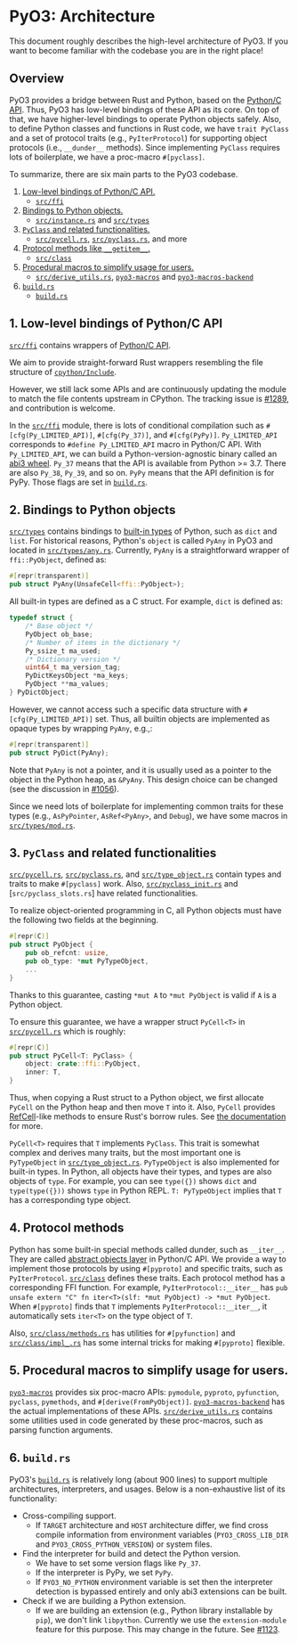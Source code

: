 <!-- This file contains a rough overview of the PyO3 codebase. -->
<!-- Please do not make descriptions too specific, so that we can easily -->
<!-- keep this file in sync with the codebase. -->

# PyO3: Architecture

This document roughly describes the high-level architecture of PyO3.
If you want to become familiar with the codebase you are in the right place!

## Overview

PyO3 provides a bridge between Rust and Python, based on the [Python/C API].
Thus, PyO3 has low-level bindings of these API as its core.
On top of that, we have higher-level bindings to operate Python objects safely.
Also, to define Python classes and functions in Rust code, we have `trait PyClass` and a set of
protocol traits (e.g., `PyIterProtocol`) for supporting object protocols (i.e., `__dunder__` methods).
Since implementing `PyClass` requires lots of boilerplate, we have a proc-macro `#[pyclass]`.

To summarize, there are six main parts to the PyO3 codebase.

1. [Low-level bindings of Python/C API.](#1-low-level-bindings-of-python-capi)
   - [`src/ffi`]
2. [Bindings to Python objects.](#2-bindings-to-python-objects)
   - [`src/instance.rs`] and [`src/types`]
3. [`PyClass` and related functionalities.](#3-pyclass-and-related-functionalities)
   - [`src/pycell.rs`], [`src/pyclass.rs`], and more
4. [Protocol methods like `__getitem__`.](#4-protocol-methods)
   - [`src/class`]
5. [Procedural macros to simplify usage for users.](#5-procedural-macros-to-simplify-usage-for-users)
   - [`src/derive_utils.rs`], [`pyo3-macros`] and [`pyo3-macros-backend`]
6. [`build.rs`](#6-buildrs)
   - [`build.rs`](https://github.com/PyO3/pyo3/tree/main/build.rs)

## 1. Low-level bindings of Python/C API

[`src/ffi`] contains wrappers of [Python/C API].

We aim to provide straight-forward Rust wrappers resembling the file structure of
[`cpython/Include`](https://github.com/python/cpython/tree/v3.9.2/Include).

However, we still lack some APIs and are continuously updating the module to match
the file contents upstream in CPython.
The tracking issue is [#1289](https://github.com/PyO3/pyo3/issues/1289), and contribution is welcome.

In the [`src/ffi`] module, there is lots of conditional compilation such as `#[cfg(Py_LIMITED_API)]`,
`#[cfg(Py_37)]`, and `#[cfg(PyPy)]`.
`Py_LIMITED_API` corresponds to `#define Py_LIMITED_API` macro in Python/C API.
With `Py_LIMITED_API`, we can build a Python-version-agnostic binary called an
[abi3 wheel](https://pyo3.rs/latest/building_and_distribution.html#py_limited_apiabi3).
`Py_37` means that the API is available from Python >= 3.7.
There are also `Py_38`, `Py_39`, and so on.
`PyPy` means that the API definition is for PyPy.
Those flags are set in [`build.rs`](#6-buildrs).

## 2. Bindings to Python objects

[`src/types`] contains bindings to [built-in types](https://docs.python.org/3/library/stdtypes.html)
of Python, such as `dict` and `list`.
For historical reasons, Python's `object` is called `PyAny` in PyO3 and located in [`src/types/any.rs`].
Currently, `PyAny` is a straightforward wrapper of `ffi::PyObject`, defined as:

```rust
#[repr(transparent)]
pub struct PyAny(UnsafeCell<ffi::PyObject>);
```

All built-in types are defined as a C struct.
For example, `dict` is defined as:

```c
typedef struct {
    /* Base object */
    PyObject ob_base;
    /* Number of items in the dictionary */
    Py_ssize_t ma_used;
    /* Dictionary version */
    uint64_t ma_version_tag;
    PyDictKeysObject *ma_keys;
    PyObject **ma_values;
} PyDictObject;
```

However, we cannot access such a specific data structure with `#[cfg(Py_LIMITED_API)]` set.
Thus, all builtin objects are implemented as opaque types by wrapping `PyAny`, e.g.,:

```rust
#[repr(transparent)]
pub struct PyDict(PyAny);
```

Note that `PyAny` is not a pointer, and it is usually used as a pointer to the object in the
Python heap, as `&PyAny`.
This design choice can be changed
(see the discussion in [#1056](https://github.com/PyO3/pyo3/issues/1056)).

Since we need lots of boilerplate for implementing common traits for these types
(e.g., `AsPyPointer`, `AsRef<PyAny>`, and `Debug`), we have some macros in
[`src/types/mod.rs`].

## 3. `PyClass` and related functionalities

[`src/pycell.rs`], [`src/pyclass.rs`], and [`src/type_object.rs`] contain types and
traits to make `#[pyclass]` work.
Also, [`src/pyclass_init.rs`] and [`src/pyclass_slots.rs`] have related functionalities.

To realize object-oriented programming in C, all Python objects must have the following two fields
at the beginning.

```rust
#[repr(C)]
pub struct PyObject {
    pub ob_refcnt: usize,
    pub ob_type: *mut PyTypeObject,
    ...
}
```

Thanks to this guarantee, casting `*mut A` to `*mut PyObject` is valid if `A` is a Python object.

To ensure this guarantee, we have a wrapper struct `PyCell<T>` in [`src/pycell.rs`] which is roughly:

```rust
#[repr(C)]
pub struct PyCell<T: PyClass> {
    object: crate::ffi::PyObject,
    inner: T,
}
```

Thus, when copying a Rust struct to a Python object, we first allocate `PyCell` on the Python heap and then
move `T` into it.
Also, `PyCell` provides [RefCell](https://doc.rust-lang.org/std/cell/struct.RefCell.html)-like methods
to ensure Rust's borrow rules.
See [the documentation](https://docs.rs/pyo3/latest/pyo3/pycell/struct.PyCell.html) for more.

`PyCell<T>` requires that `T` implements `PyClass`.
This trait is somewhat complex and derives many traits, but the most important one is `PyTypeObject`
in [`src/type_object.rs`].
`PyTypeObject` is also implemented for built-in types.
In Python, all objects have their types, and types are also objects of `type`.
For example, you can see `type({})` shows `dict` and `type(type({}))` shows `type` in Python REPL.
`T: PyTypeObject` implies that `T` has a corresponding type object.

## 4. Protocol methods

Python has some built-in special methods called dunder, such as `__iter__`.
They are called [abstract objects layer](https://docs.python.org/3/c-api/abstract.html) in
Python/C API.
We provide a way to implement those protocols by using `#[pyproto]` and specific traits, such
as `PyIterProtocol`.
[`src/class`] defines these traits.
Each protocol method has a corresponding FFI function.
For example, `PyIterProtocol::__iter__` has
`pub unsafe extern "C" fn iter<T>(slf: *mut PyObject) -> *mut PyObject`.
When `#[pyproto]` finds that `T` implements `PyIterProtocol::__iter__`, it automatically
sets `iter<T>` on the type object of `T`.

Also, [`src/class/methods.rs`] has utilities for `#[pyfunction]` and [`src/class/impl_.rs`] has
some internal tricks for making `#[pyproto]` flexible.

## 5. Procedural macros to simplify usage for users.

[`pyo3-macros`] provides six proc-macro APIs: `pymodule`, `pyproto`, `pyfunction`, `pyclass`,
`pymethods`, and `#[derive(FromPyObject)]`.
[`pyo3-macros-backend`] has the actual implementations of these APIs.
[`src/derive_utils.rs`] contains some utilities used in code generated by these proc-macros,
such as parsing function arguments.

## 6. `build.rs`

PyO3's [`build.rs`](https://github.com/PyO3/pyo3/tree/main/build.rs) is relatively long
(about 900 lines) to support multiple architectures, interpreters, and usages.
Below is a non-exhaustive list of its functionality:

- Cross-compiling support.
  - If `TARGET` architecture and `HOST` architecture differ, we find cross compile information
    from environment variables (`PYO3_CROSS_LIB_DIR` and `PYO3_CROSS_PYTHON_VERSION`) or system files.
- Find the interpreter for build and detect the Python version.
  - We have to set some version flags like `Py_37`.
  - If the interpreter is PyPy, we set `PyPy`.
  - If `PYO3_NO_PYTHON` environment variable is set then the interpreter detection is bypassed
    entirely and only abi3 extensions can be built.
- Check if we are building a Python extension.
  - If we are building an extension (e.g., Python library installable by `pip`),
    we don't link `libpython`.
    Currently we use the `extension-module` feature for this purpose. This may change in the future.
    See [#1123](https://github.com/PyO3/pyo3/pull/1123).

<!-- External Links -->

[python/c api]: https://docs.python.org/3/c-api/

<!-- Crates -->

[`pyo3-macros`]: https://github.com/PyO3/pyo3/tree/main/pyo3-macros
[`pyo3-macros-backend`]: https://github.com/PyO3/pyo3/tree/main/pyo3-macros-backend

<!-- Directories -->

[`src/class`]: https://github.com/PyO3/pyo3/tree/main/src/class
[`src/ffi`]: https://github.com/PyO3/pyo3/tree/main/src/ffi
[`src/types`]: https://github.com/PyO3/pyo3/tree/main/src/types

<!-- Files -->

[`src/derive_utils.rs`]: https://github.com/PyO3/pyo3/blob/main/src/derive_utils.rs
[`src/instance.rs`]: https://github.com/PyO3/pyo3/tree/main/src/instance.rs
[`src/pycell.rs`]: https://github.com/PyO3/pyo3/tree/main/src/pycell.rs
[`src/pyclass.rs`]: https://github.com/PyO3/pyo3/tree/main/src/pyclass.rs
[`src/pyclass_init.rs`]: https://github.com/PyO3/pyo3/tree/main/src/pyclass_init.rs
[`src/pyclass_slot.rs`]: https://github.com/PyO3/pyo3/tree/main/src/pyclass_slot.rs
[`src/type_object.rs`]: https://github.com/PyO3/pyo3/tree/main/src/type_object.rs
[`src/class/methods.rs`]: https://github.com/PyO3/pyo3/tree/main/src/class/methods.rs
[`src/class/impl_.rs`]: https://github.com/PyO3/pyo3/tree/main/src/class/impl_.rs
[`src/types/any.rs`]: https://github.com/PyO3/pyo3/tree/main/src/types/any.rs
[`src/types/mod.rs`]: https://github.com/PyO3/pyo3/tree/main/src/types/mod.rs
